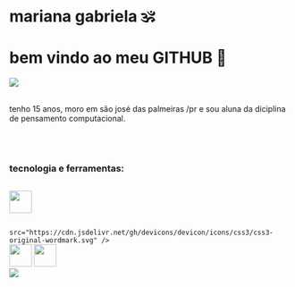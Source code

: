 <div display="inline-block">
<h1 aling="left"> mariana gabriela 🕉 </h1>
<h1 aling="left"> bem vindo ao meu </b>GITHUB</b> 🔎  </h1>

<img src="https://cdn.jsdelivr.net/gh/devicons/devicon/icons/adonisjs/adonisjs-original.svg" />
</br>
</br>

tenho 15 anos, moro em são josé das palmeiras /pr e sou aluna da diciplina de pensamento computacional.

</br>
</br>

###  tecnologia e ferramentas:
<code> 
<img width="40px"  src="https://cdn.jsdelivr.net/gh/devicons/devicon/icons/html5/html5-original-wordmark.svg" />
</code> 
<code>
  <img width="40px" />src="https://cdn.jsdelivr.net/gh/devicons/devicon/icons/css3/css3-original-wordmark.svg" />
</code>
<img  width="40px" src="https://cdn.jsdelivr.net/gh/devicons/devicon/icons/git/git-original-wordmark.svg" />  
</code>
<img  width="40px"src="https://cdn.jsdelivr.net/gh/devicons/devicon/icons/github/github-original-wordmark.svg" />
</code>
<code>
<img src="https://cdn.jsdelivr.net/gh/devicons/devicon/icons/vscode/vscode-original-wordmark.svg" />

</code>




























